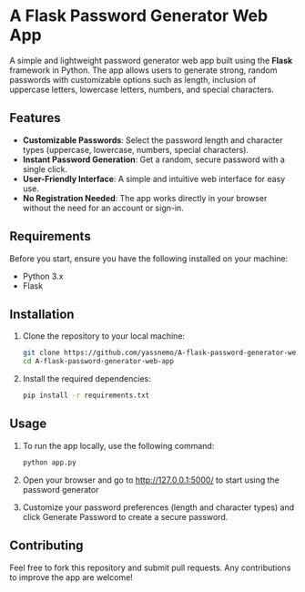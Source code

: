 # A Flask Password Generator Web App

A simple and lightweight password generator web app built using the **Flask** framework in Python. The app allows users to generate strong, random passwords with customizable options such as length, inclusion of uppercase letters, lowercase letters, numbers, and special characters.

## Features

- **Customizable Passwords**: Select the password length and character types (uppercase, lowercase, numbers, special characters).
- **Instant Password Generation**: Get a random, secure password with a single click.
- **User-Friendly Interface**: A simple and intuitive web interface for easy use.
- **No Registration Needed**: The app works directly in your browser without the need for an account or sign-in.

## Requirements

Before you start, ensure you have the following installed on your machine:

- Python 3.x
- Flask

## Installation

1. Clone the repository to your local machine:

   ```bash
   git clone https://github.com/yassnemo/A-flask-password-generator-web-app.git
   cd A-flask-password-generator-web-app
   ```
   
2. Install the required dependencies:
   
   ```bash
   pip install -r requirements.txt
   ```
## Usage

1. To run the app locally, use the following command:

   ```bash
   python app.py
   ```
   
2. Open your browser and go to http://127.0.0.1:5000/ to start using the password generator
   
4. Customize your password preferences (length and character types) and click Generate Password to create a secure password.

## Contributing

Feel free to fork this repository and submit pull requests. Any contributions to improve the app are welcome!
